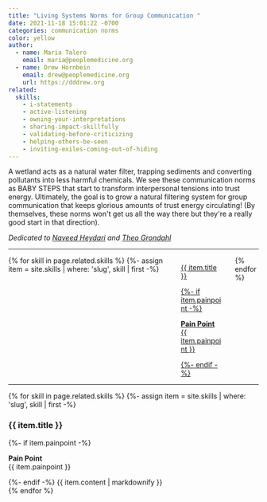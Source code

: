 ```yaml
---
title: "Living Systems Norms for Group Communication "
date: 2021-11-18 15:01:22 -0700
categories: communication norms
color: yellow
author:
  - name: Maria Talero
    email: maria@peoplemedicine.org
  - name: Drew Hornbein
    email: drew@peoplemedicine.org
    url: https://dddrew.org
related:
  skills:
    - i-statements
    - active-listening
    - owning-your-interpretations
    - sharing-impact-skillfully
    - validating-before-criticizing
    - helping-others-be-seen
    - inviting-exiles-coming-out-of-hiding
---
```

A wetland acts as a natural water filter, trapping sediments and converting pollutants into less harmful chemicals. We see these communication norms as BABY STEPS that start to transform interpersonal tensions into trust energy. Ultimately, the goal is to grow a natural filtering system for group communication that keeps glorious amounts of trust energy circulating! (By themselves, these norms won't get us all the way there but they're a really good start in that direction).

*Dedicated to [Naveed Heydari](https://www.instagram.com/pockets_of_belonging/) and [Theo Grondahl](https://www.wholisticrelating.org/)*

- - -

<div class="columns is-multiline is-centered">
  {% for skill in page.related.skills %}
    {%- assign item = site.skills | where: 'slug', skill | first -%}
    <div class="column is-one-third-tablet">
      <a href="#{{ item.slug }}" data-modal-open="{{ item.slug }}" class="box is-fullheight is-flex is-flex-direction-column is-align-content-space-between">
        <p class="title is-5">{{ item.title }}</p>
        {%- if item.painpoint -%}
        <p class="has-text-danger"><strong class="is-family-monospace is-size-7">Pain Point</strong><br>{{ item.painpoint }}</p>
        {%- endif -%}
      </a>
    </div>
  {% endfor %}
</div>

- - -

<div data-modal-group>
{% for skill in page.related.skills %}
  {%- assign item = site.skills | where: 'slug', skill | first -%}
  <section class="block" id="{{ item.slug }}" data-modal-el="card" data-modal-nav="true">
    <h3 class="title is-4" data-modal-title>{{ item.title }}</h3>
    <main data-modal-body>
      {%- if item.painpoint -%}
      <p class="px-4 has-text-danger"><strong class="is-family-monospace is-size-7">Pain Point</strong><br>{{ item.painpoint }}</p>
      {%- endif -%}
      {{ item.content | markdownify }}
    </main>
  </section>
{% endfor %}
</div>